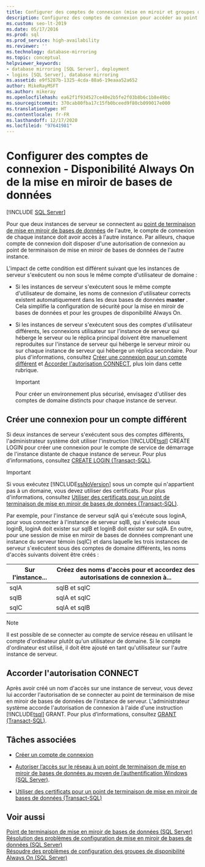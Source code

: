 ```yaml
---
title: Configurer des comptes de connexion (mise en miroir et groupes de disponibilité)
description: Configurez des comptes de connexion pour accéder au point de terminaison de mise en miroir de bases de données d’un miroir de base de données ou d’un groupe de disponibilité Always On.
ms.custom: seo-lt-2019
ms.date: 05/17/2016
ms.prod: sql
ms.prod_service: high-availability
ms.reviewer: ''
ms.technology: database-mirroring
ms.topic: conceptual
helpviewer_keywords:
- database mirroring [SQL Server], deployment
- logins [SQL Server], database mirroring
ms.assetid: e9f5287b-1325-4cda-88a6-19eaaa52a652
author: MikeRayMSFT
ms.author: mikeray
ms.openlocfilehash: ea62f1f934527ce40e2b5fe2f03b8b6c1b8e49bc
ms.sourcegitcommit: 370cab80fba17c15fb0bceed9f80cb099017e000
ms.translationtype: HT
ms.contentlocale: fr-FR
ms.lasthandoff: 12/17/2020
ms.locfileid: "97641981"
---
```

# <a name="set-up-login-accounts---database-mirroring-always-on-availability"></a>Configurer des comptes de connexion - Disponibilité Always On de la mise en miroir de bases de données
 [!INCLUDE [SQL Server](../../includes/applies-to-version/sqlserver.md)]

  Pour que deux instances de serveur se connectent au [point de terminaison de mise en miroir de bases de données](../../database-engine/database-mirroring/the-database-mirroring-endpoint-sql-server.md) de l'autre, le compte de connexion de chaque instance doit avoir accès à l'autre instance. Par ailleurs, chaque compte de connexion doit disposer d'une autorisation de connexion au point de terminaison de mise en miroir de bases de données de l'autre instance.  
  
 L'impact de cette condition est différent suivant que les instances de serveur s'exécutent ou non sous le même compte d'utilisateur de domaine :  
  
-   Si les instances de serveur s'exécutent sous le même compte d'utilisateur de domaine, les noms de connexion d'utilisateur corrects existent automatiquement dans les deux bases de données **master** . Cela simplifie la configuration de sécurité pour la mise en miroir de bases de données et pour les groupes de disponibilité Always On.  
  
-   Si les instances de serveur s'exécutent sous des comptes d'utilisateur différents, les connexions utilisateur sur l'instance de serveur qui héberge le serveur ou le réplica principal doivent être manuellement reproduites sur l'instance de serveur qui héberge le serveur miroir ou sur chaque instance de serveur qui héberge un réplica secondaire. Pour plus d'informations, consultez [Créer une connexion pour un compte différent](#CreateLogin) et [Accorder l'autorisation CONNECT](#GrantConnect), plus loin dans cette rubrique.  
  
    > [!IMPORTANT]  
    >  Pour créer un environnement plus sécurisé, envisagez d'utiliser des comptes de domaine distincts pour chaque instance de serveur.  
  
##  <a name="create-a-login-for-a-different-account"></a><a name="CreateLogin"></a> Créer une connexion pour un compte différent  
 Si deux instances de serveur s'exécutent sous des comptes différents, l'administrateur système doit utiliser l'instruction [!INCLUDE[tsql](../../includes/tsql-md.md)] CREATE LOGIN pour créer une connexion pour le compte de service de démarrage de l'instance distante de chaque instance de serveur. Pour plus d’informations, consultez [CREATE LOGIN &#40;Transact-SQL&#41;](../../t-sql/statements/create-login-transact-sql.md).  
  
> [!IMPORTANT]  
>  Si vous exécutez [!INCLUDE[ssNoVersion](../../includes/ssnoversion-md.md)] sous un compte qui n'appartient pas à un domaine, vous devez utiliser des certificats. Pour plus d'informations, consultez [Utiliser des certificats pour un point de terminaison de mise en miroir de bases de données &#40;Transact-SQL&#41;](../../database-engine/database-mirroring/use-certificates-for-a-database-mirroring-endpoint-transact-sql.md).  
  
 Par exemple, pour l'instance de serveur sqlA qui s'exécute sous loginA, pour vous connecter à l'instance de serveur sqlB, qui s'exécute sous loginB, loginA doit exister sur sqlB et loginB doit exister sur sqlA. En outre, pour une session de mise en miroir de bases de données comprenant une instance du serveur témoin (sqlC) et dans laquelle les trois instances de serveur s'exécutent sous des comptes de domaine différents, les noms d'accès suivants doivent être créés :  
  
|Sur l'instance...|Créez des noms d'accès pour et accordez des autorisations de connexion à...|  
|--------------------|--------------------------------------------------------------|  
|sqlA|sqlB et sqlC|  
|sqlB|sqlA et sqlC|  
|sqlC|sqlA et sqlB|  
  
> [!NOTE]  
>  Il est possible de se connecter au compte de service réseau en utilisant le compte d'ordinateur plutôt qu'un utilisateur de domaine. Si le compte d'ordinateur est utilisé, il doit être ajouté en tant qu'utilisateur sur l'autre instance de serveur.  
  
##  <a name="grant-connect-permission"></a><a name="GrantConnect"></a> Accorder l'autorisation CONNECT  
 Après avoir créé un nom d'accès sur une instance de serveur, vous devez lui accorder l'autorisation de se connecter au point de terminaison de mise en miroir de bases de données de l'instance de serveur. L'administrateur système accorde l'autorisation de connexion à l'aide d'une instruction [!INCLUDE[tsql](../../includes/tsql-md.md)] GRANT. Pour plus d’informations, consultez [GRANT &#40;Transact-SQL&#41;](../../t-sql/statements/grant-transact-sql.md).  
  
##  <a name="related-tasks"></a><a name="RelatedTasks"></a> Tâches associées  
  
-   [Créer un compte de connexion](../../relational-databases/security/authentication-access/create-a-login.md)  
  
-   [Autoriser l’accès sur le réseau à un point de terminaison de mise en miroir de bases de données au moyen de l’authentification Windows &#40;SQL Server&#41;](../../database-engine/database-mirroring/database-mirroring-allow-network-access-windows-authentication.md).  
  
-   [Utiliser des certificats pour un point de terminaison de mise en miroir de bases de données &#40;Transact-SQL&#41;](../../database-engine/database-mirroring/use-certificates-for-a-database-mirroring-endpoint-transact-sql.md)  
  
## <a name="see-also"></a>Voir aussi  
 [Point de terminaison de mise en miroir de bases de données &#40;SQL Server&#41;](../../database-engine/database-mirroring/the-database-mirroring-endpoint-sql-server.md)   
 [Résolution des problèmes de configuration de mise en miroir de bases de données &#40;SQL Server&#41;](../../database-engine/database-mirroring/troubleshoot-database-mirroring-configuration-sql-server.md)   
 [Résoudre des problèmes de configuration des groupes de disponibilité Always On &#40;SQL Server&#41;](../../database-engine/availability-groups/windows/troubleshoot-always-on-availability-groups-configuration-sql-server.md)  
  
  
